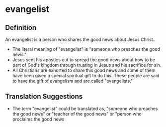 # evangelist

## Definition

An evangelist is a person who shares the good news about Jesus Christ..

* The literal meaning of "evangelist" is "someone who preaches the good news."
* Jesus sent his apostles out to spread the good news about how to be part of God's kingdom through trusting in Jesus and his sacrifice for sin.
* All Christians are exhorted to share this good news and some of them have been given a special spiritual gift to do this. These people are said to have the gift of evangelism and are called "evangelists."


## Translation Suggestions



* The term "evangelist" could be translated as, "someone who preaches the good news" or "teacher of the good news" or "person who proclaims the good news